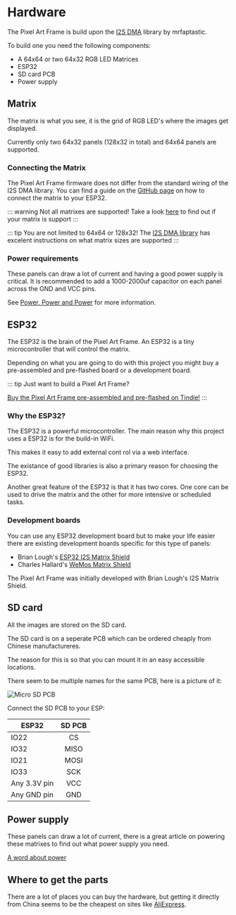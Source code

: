 # Hardware

The Pixel Art Frame is build upon the [I2S DMA](https://github.com/mrfaptastic/ESP32-HUB75-MatrixPanel-I2S-DMA) library by mrfaptastic.

To build one you need the following components:

- A 64x64 or two 64x32 RGB LED Matrices
- ESP32
- SD card PCB
- Power supply

## Matrix

The matrix is what you see, it is the grid of RGB LED's where the images get displayed.

Currently only two 64x32 panels (128x32 in total) and 64x64 panels are supported.

### Connecting the Matrix

The Pixel Art Frame firmware does not differ from the standard wiring of the I2S DMA library.
You can find a guide on the [GitHub page](https://github.com/mrfaptastic/ESP32-HUB75-MatrixPanel-I2S-DMA#2-wiring-esp32-with-the-led-matrix-panel) on how to connect the matrix to your ESP32.

::: warning
Not all matrixes are supported!
Take a look [here](https://github.com/mrfaptastic/ESP32-HUB75-MatrixPanel-I2S-DMA#panels-supported) to find out if your matrix is support
:::

::: tip
You are not limited to 64x64 or 128x32!
The [I2S DMA library](https://github.com/mrfaptastic/ESP32-HUB75-MatrixPanel-I2S-DMA#panels-supported) has excelent instructions on what matrix sizes are supported
:::

### Power requirements

These panels can draw a lot of current and having a good power supply is critical. It is recommended to add a 1000-2000uf capacitor on each panel across the GND and VCC pins.

See [Power, Power and Power](https://github.com/mrfaptastic/ESP32-HUB75-MatrixPanel-I2S-DMA#power-power-and-power) for more information.

## ESP32

The ESP32 is the brain of the Pixel Art Frame. An ESP32 is a tiny microcontroller that will control the matrix.

Depending on what you are going to do with this project you might buy a pre-assembled and pre-flashed board or a development board.

::: tip
Just want to build a Pixel Art Frame? 

[Buy the Pixel Art Frame pre-assembled and pre-flashed on Tindie!](https://tindie.com)
:::

### Why the ESP32?

The ESP32 is a powerful microcontroller. The main reason why this project uses a ESP32 is for the build-in WiFi.

This makes it easy to add external cont rol via a web interface.

The existance of good libraries is also a primary reason for choosing the ESP32.

Another great feature of the ESP32 is that it has two cores. One core can be used to drive the matrix and the other for more intensive or scheduled tasks.

### Development boards

You can use any ESP32 development board but to make your life easier there are existing development boards specific for this type of panels:
- Brian Lough's [ESP32 I2S Matrix Shield](http://blough.ie/i2smat/)
- Charles Hallard's [WeMos Matrix Shield](https://github.com/hallard/WeMos-Matrix-Shield-DMA)

The Pixel Art Frame was initially developed with Brian Lough's I2S Matrix Shield.

## SD card

All the images are stored on the SD card.

The SD card is on a seperate PCB which can be ordered cheaply from Chinese manufactureres.

The reason for this is so that you can mount it in an easy accessible locations.

There seem to be multiple names for the same PCB, here is a picture of it:

![Micro SD PCB](/microsd_board.jpg)

Connect the SD PCB to your ESP:

| ESP32         | SD PCB        |
| ------------- |:-------------:|
| IO22          | CS            |
| IO32          | MISO          |
| IO21          | MOSI          |
| IO33          | SCK           |
| Any 3.3V pin  | VCC           |
| Any GND pin   | GND           |

## Power supply

These panels can draw a lot of current, there is a great article on powering these matrixes to find out what power supply you need.

[A word about power](https://github.com/hzeller/rpi-rgb-led-matrix/blob/master/wiring.md#a-word-about-power)

## Where to get the parts

There are a lot of places you can buy the hardware, but getting it directly from China seems to be the cheapest on sites like [AliExpress](http://aliexpress.com/).

